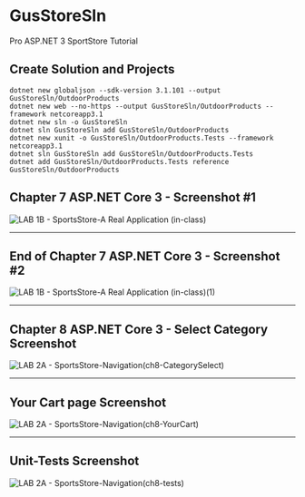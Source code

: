 # GusStoreSln
Pro ASP.NET 3 SportStore Tutorial


## Create Solution and Projects

    dotnet new globaljson --sdk-version 3.1.101 --output GusStoreSln/OutdoorProducts
    dotnet new web --no-https --output GusStoreSln/OutdoorProducts --framework netcoreapp3.1
    dotnet new sln -o GusStoreSln
    dotnet sln GusStoreSln add GusStoreSln/OutdoorProducts 
    dotnet new xunit -o GusStoreSln/OutdoorProducts.Tests --framework netcoreapp3.1
    dotnet sln GusStoreSln add GusStoreSln/OutdoorProducts.Tests 
    dotnet add GusStoreSln/OutdoorProducts.Tests reference GusStoreSln/OutdoorProducts 

## Chapter 7 ASP.NET Core 3 - Screenshot #1
![LAB 1B - SportsStore-A Real Application (in-class)](https://user-images.githubusercontent.com/20195657/92675375-148d1400-f2d4-11ea-9e5c-6d8ea4e3f430.PNG)

***

## End of Chapter 7 ASP.NET Core 3 - Screenshot #2 
![LAB 1B - SportsStore-A Real Application (in-class)(1)](https://user-images.githubusercontent.com/20195657/93005843-f3156d80-f509-11ea-8e71-191ed4e09872.PNG)

***

## Chapter 8 ASP.NET Core 3 - Select Category Screenshot

![LAB 2A - SportsStore-Navigation(ch8-CategorySelect)](https://user-images.githubusercontent.com/20195657/93552010-3580e500-f924-11ea-9b74-0d61dea7b029.PNG)

***

## Your Cart page Screenshot
![LAB 2A - SportsStore-Navigation(ch8-YourCart)](https://user-images.githubusercontent.com/20195657/93552024-3b76c600-f924-11ea-99a4-32f1cadf3fd0.PNG)

***

## Unit-Tests Screenshot
![LAB 2A - SportsStore-Navigation(ch8-tests)](https://user-images.githubusercontent.com/20195657/93552031-3f0a4d00-f924-11ea-84a2-32e320e3de68.PNG)
